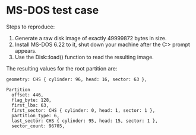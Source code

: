 # MS-DOS test case

Steps to reproduce:

1. Generate a raw disk image of exactly 49999872 bytes in size.
2. Install MS-DOS 6.22 to it, shut down your machine after the C:> prompt appears.
3. Use the Disk::load() function to read the resulting image.

The resulting values for the root partition are:

```
geometry: CHS { cylinder: 96, head: 16, sector: 63 }, 

Partition
  offset: 446, 
  flag_byte: 128, 
  first_lba: 63, 
  first_sector: CHS { cylinder: 0, head: 1, sector: 1 }, 
  partition_type: 6, 
  last_sector: CHS { cylinder: 95, head: 15, sector: 1 }, 
  sector_count: 96705,
```

